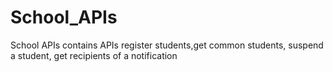 # School_APIs
School APIs contains APIs register students,get common students, suspend a student, get recipients of a notification
